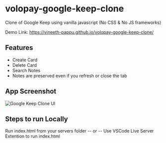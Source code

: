 # volopay-google-keep-clone
Clone of Google Keep using vanilla javascript (No CSS & No JS frameworks)

Demo Link: https://vineeth-pappu.github.io/volopay-google-keep-clone/

## Features

 - Create Card
 - Delete Card
 - Search Notes
 - Notes are preserved even if you refresh or close the tab

## App Screenshot
![Google Keep Clone UI](https://user-images.githubusercontent.com/17177113/120024110-57cb1680-c00c-11eb-8b64-bcf55b842bf7.png)


## Steps to run Locally

Run index.html from your servers folder
-- or --
Use VSCode Live Server Extention to run index.html
